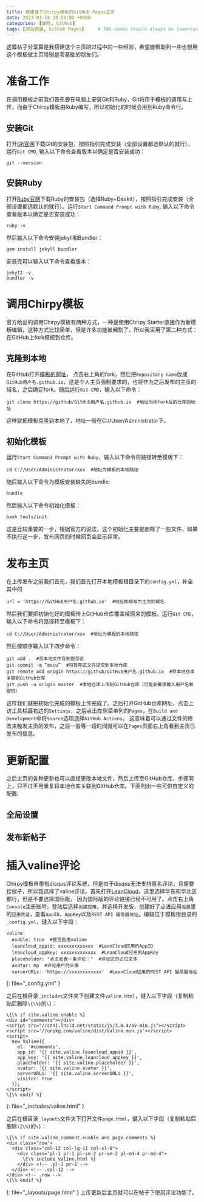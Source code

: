 ```yaml
---
title: 搭建基于Chirpy模板的GitHub Pages主页
date: 2023-03-14 18:53:00 +0800
categories: [编程, Github]
tags: [网站搭建, Github Pages]     # TAG names should always be lowercase
---
```


这篇帖子分享算是我搭建这个主页的过程中的一些经验，希望能帮助到一些也想用这个模板做主页特别是零基础的朋友们。

# 准备工作

在调用模板之前我们首先要在电脑上安装Git和Ruby，Git将用于模板的调用与上传，而由于Chirpy模板由Ruby编写，所以初始化的时候会用到Ruby命令行。

## 安装Git

打开[Git官网](https://git-scm.com/downloads)下载Git的安装包，按照指引完成安装（全部设置都选默认的就行）。运行`Git CMD`, 输入以下命令查看版本以确定是否安装成功：
```console
git --version
```

## 安装Ruby

打开[Ruby官网](https://rubyinstaller.org/downloads/)下载Ruby的安装包（选择Ruby+Devkit），按照指引完成安装（全部设置都选默认的就行）。运行`Start Command Prompt with Ruby`, 输入以下命令查看版本以确定是否安装成功：
```console
ruby -v
```
然后输入以下命令安装jekyII和Bundler：
```console
gem install jekyll bundler
```
安装完可以输入以下命令查看版本：
```console
jekyII -v  
bundler -v
```
# 调用Chirpy模板

官方给出的调用Chirpy模板有两种方式，一种是使用Chirpy Starter直接作为新模板编辑，这种方式比较简单，但是许多功能被阉割了，所以我采用了第二种方式：在GitHub上fork模板到仓库。

## 克隆到本地

在GitHub打开[模板的网址](https://github.com/cotes2020/jekyll-theme-chirpy)，
点击右上角的fork，然后把`Repository name`改成`GitHub用户名.github.io`，这是个人主页强制要求的，也将作为之后发布的主页的域名，之后确定fork。随后运行`Git CMD`，输入以下命令：
```console
git clone https://github/GitHub用户名.github.io  #地址为你fork后的仓库的地址
```
这样就把模板克隆到本地了，地址一般在C://User/Administrator下。

## 初始化模板

运行`Start Command Prompt with Ruby`，输入以下命令将路径转至模板下：
```console
cd C://User/Administrator/xxx  #地址为模板的本地路径
```
随后输入以下命令为模板安装缺失的bundle:
```console
bundle
```
然后输入以下命令初始化模板：
```console
bash tools/init
```
这是比较重要的一步，根据官方的说法，这个初始化主要是删除了一些文件，如果不执行这一步，发布网页的时候网页会显示异常。

# 发布主页

在上传发布之前我们首先，我们首先打开本地模板根目录下的`config.yml`，补全其中的
```console
url = 'https://GitHub用户名.github.io'  #地址即填写为主页的域名
```
然后我们要把初始化好的模板传上GitHub仓库覆盖掉原来的模板。运行`Git CMD`，输入以下命令将路径转至模板下：
```console
cd C://User/Administrator/xxx  #地址为模板的本地路径
```
然后按顺序输入以下四步命令：
```console
git add .  #将本地文件存到暂存区  
git commit -m “excu”  #将暂存区文件提交到本地仓库  
git remote add origin https://github/GitHub用户名.github.io  #将本地仓库关联到GitHub仓库  
git push -u origin master  #本地仓库上传到GitHub仓库（可能会要求输入用户名和密码）
```
这样我们就把初始化完成的模板上传完成了。之后打开GitHub仓库网址，点击上访工具栏最右边的`Settings`，之后点击左侧菜单列的`Pages`，在`Build and Development`中将`Source`选项选择`GitHub Actions`。
这意味着可以通过文件的修改来触发主页的发布，之后一般等一段时间就可以在`Pages`页面右上角看到主页已发布的信息。

# 更新配置

之后主页的各种更新也可以直接更改本地文件，然后上传至GitHub仓库，步骤同上，只不过不用重复将本地仓库关联到GitHub仓库。下面列出一些可供自定义的配置:

## 全局设置

## 发布新帖子

# 插入valine评论

Chirpy模板自带有disqus评论系统，但是由于disqus无法支持匿名评论，且需要挂梯子，所以我选择了valine评论。首先打开[LeanCloud](https://console-e1.leancloud.cn/)，这里选择华东和华北区都行，但是不要选择国际版，
因为国际版的评论链接已经不可用了。点击右上角`Console`注册账号，登陆后选择`创建应用`，并选择开发版，创建好了点进应用`设置`里的`应用凭证`，查看`AppID`、`AppKey`以及`REST API 服务器地址`。编辑位于模板根目录的`_config.yml`，键入以下字段：
```console
valine:
  enable: true  #是否启用valine
  leancloud_appid: xxxxxxxxxxxxx  #LeanCloud应用的AppID
  leancloud_appkey: xxxxxxxxxxxxx  #LeanCloud应用的AppKey
  placeholder: "点击发表一条评论："  #评论区的占位文本
  avatar: mp  #评论用户的头像
  serverURLs: 'https://xxxxxxxxxxxx'  #LeanCloud应用的REST API 服务器地址
```
{: file="_config.yml" }

之后在根目录`_includes`文件夹下创建文件`valine.html`，键入以下字段（复制粘贴后删除`\{\%}`的`\`）：

```console
\{\% if site.valine.enable %}
<div id="comments"></div>
<script src="//cdn1.lncld.net/static/js/3.0.4/av-min.js"></script>
<script src='//unpkg.com/valine/dist/Valine.min.js'></script>
<script>
  new Valine({
    el: '#comments',
    app_id: '{{ site.valine.leancloud_appid }}',
    app_key: '{{ site.valine.leancloud_appkey }}',
    placeholder: '{{ site.valine.placeholder }}',
    avatar: '{{ site.valine.avatar }}',
    serverURLs: '{{ site.valine.serverURLs }}',
    visitor: true
  });
</script>
\{\% endif %}
```
{: file="_includes/valine.html" }

之后在根目录`_layouts`文件夹下打开文件`page.html`，键入以下字段（复制粘贴后删除`\{\%}`的`\`）：

```console
\{\% if site.valine_comment.enable and page.comments %}
<div class="row">
  <div class="col-12 col-lg-11 col-xl-8">
    <div class="pl-1 pr-1 pl-sm-2 pr-sm-2 pl-md-4 pr-md-4">
      \{\% include valine.html %}
    </div> <!-- .pl-1 pr-1 -->
  </div> <!-- .col-12 -->
</div> <!-- .row -->
\{\% endif %}
```
{: file="_layouts/page.html" }
上传更新后主页就可以在帖子下使用评论功能了。



